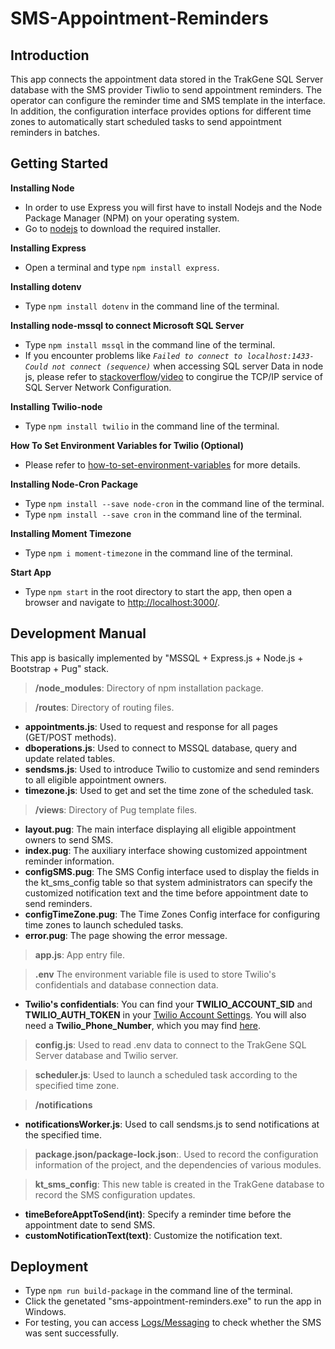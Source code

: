 # SMS-Appointment-Reminders

## Introduction
This app connects the appointment data stored in the TrakGene SQL Server database with the SMS provider Tiwlio to send appointment reminders. The operator can configure the reminder time and SMS template in the interface. In addition, the configuration interface provides options for different time zones to automatically start scheduled tasks to send appointment reminders in batches.

## Getting Started
**Installing Node**
  - In order to use Express you will first have to install Nodejs and the Node Package Manager (NPM) on your operating system. 
  - Go to [nodejs](https://nodejs.org/en/) to download the required installer.

**Installing Express**
  - Open a terminal and type `npm install express`.

**Installing dotenv**
  - Type `npm install dotenv` in the command line of the terminal.

**Installing node-mssql to connect Microsoft SQL Server**
  - Type `npm install mssql` in the command line of the terminal.
  - If you encounter problems like *`Failed to connect to localhost:1433-Could not connect (sequence)`* when accessing SQL server Data in node js, please refer to [stackoverflow](https://stackoverflow.com/questions/25577248/node-js-mssql-tedius-connectionerror-failed-to-connect-to-localhost1433-conn)/[video](https://www.youtube.com/watch?v=boVqsffat0Q) to congirue the TCP/IP service of SQL Server Network Configuration.

**Installing Twilio-node**
  - Type `npm install twilio` in the command line of the terminal.

**How To Set Environment Variables for Twilio (Optional)**
  - Please refer to [how-to-set-environment-variables](https://www.twilio.com/blog/2017/01/how-to-set-environment-variables.html) for more details.

**Installing Node-Cron Package**
  - Type `npm install --save node-cron` in the command line of the terminal.
  - Type `npm install --save cron` in the command line of the terminal.

**Installing Moment Timezone**
  - Type `npm i moment-timezone` in the command line of the terminal.

**Start App**
  - Type `npm start` in the root directory to start the app, then open a browser and navigate to [http://localhost:3000/](http://localhost:3000/).

## Development Manual
This app is basically implemented by "MSSQL + Express.js + Node.js + Bootstrap + Pug" stack.

>**/node_modules**: Directory of npm installation package.

>**/routes**: Directory of routing files.
 - **appointments.js**: Used to request and response for all pages (GET/POST methods).
 - **dboperations.js**: Used to connect to MSSQL database, query and update related tables.
 - **sendsms.js**: Used to introduce Twilio to customize and send reminders to all eligible appointment owners.
 - **timezone.js**: Used to get and set the time zone of the scheduled task.

>**/views**: Directory of Pug template files.
 - **layout.pug**: The main interface displaying all eligible appointment owners to send SMS.
 - **index.pug**: The auxiliary interface showing customized appointment reminder information.
 - **configSMS.pug**: The SMS Config interface used to display the fields in the kt_sms_config table so that system administrators can specify the customized notification text and the time before appointment date to send reminders.
 - **configTimeZone.pug**: The Time Zones Config interface for configuring time zones to launch scheduled tasks.
 - **error.pug**: The page showing the error message.

>**app.js**: App entry file.

>**.env** The environment variable file is used to store Twilio's confidentials and database connection data.
  - **Twilio's confidentials**: You can find your **TWILIO_ACCOUNT_SID** and **TWILIO_AUTH_TOKEN** in your [Twilio Account Settings](https://console.twilio.com/?frameUrl=%2Fconsole%3Fx-target-region%3Dus1). You will also need a **Twilio_Phone_Number**, which you may find [here](https://console.twilio.com/us1/develop/phone-numbers/manage/active?frameUrl=%2Fconsole%2Fphone-numbers%2Fincoming%3Fx-target-region%3Dus1).

>**config.js**: Used to read .env data to connect to the TrakGene SQL Server database and Twilio server.

>**scheduler.js**: Used to launch a scheduled task according to the specified time zone.

>**/notifications**
  - **notificationsWorker.js**: Used to call sendsms.js to send notifications at the specified time.

>**package.json/package-lock.json**:. Used to record the configuration information of the project, and the dependencies of various modules.

>**kt_sms_config**: This new table is created in the TrakGene database to record the SMS configuration updates.
  - **timeBeforeApptToSend(int)**: Specify a reminder time before the appointment date to send SMS.
  - **customNotificationText(text)**: Customize the notification text.

## Deployment
  - Type `npm run build-package` in the command line of the terminal.
  - Click the genetated "sms-appointment-reminders.exe" to run the app in Windows.
  - For testing, you can access [Logs/Messaging](https://console.twilio.com/us1/monitor/logs/sms?frameUrl=%2Fconsole%2Fsms%2Flogs%3F__override_layout__%3Dembed%26bifrost%3Dtrue%26x-target-region%3Dus1&currentFrameUrl=%2Fconsole%2Fsms%2Flogs%3F__override_layout__%3Dembed%26bifrost%3Dtrue%26x-target-region%3Dus1) to check whether the SMS was sent successfully.
